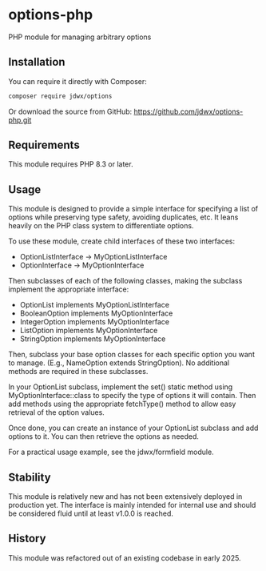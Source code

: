 # options-php

PHP module for managing arbitrary options

## Installation

You can require it directly with Composer:

```bash
composer require jdwx/options
```

Or download the source from GitHub: https://github.com/jdwx/options-php.git

## Requirements

This module requires PHP 8.3 or later.

## Usage

This module is designed to provide a simple interface for specifying a list of options while preserving type safety, avoiding duplicates, etc. It leans heavily on the PHP class system to differentiate options.

To use these module, create child interfaces of these two interfaces:

* OptionListInterface -> MyOptionListInterface
* OptionInterface -> MyOptionInterface

Then subclasses of each of the following classes, making the subclass implement the appropriate interface:

* OptionList implements MyOptionListInterface
* BooleanOption implements MyOptionInterface
* IntegerOption implements MyOptionInterface
* ListOption implements MyOptionInterface
* StringOption implements MyOptionInterface

Then, subclass your base option classes for each specific option you want to manage. (E.g., NameOption extends StringOption). No additional methods are required in these subclasses.

In your OptionList subclass, implement the set() static method using MyOptionInterface::class to specify the type of options it will contain. Then add methods using the appropriate fetchType() method to allow easy retrieval of the option values.

Once done, you can create an instance of your OptionList subclass and add options to it. You can then retrieve the options as needed.

For a practical usage example, see the jdwx/formfield module.

## Stability

This module is relatively new and has not been extensively deployed in production yet. The interface is mainly intended for internal use and should be considered fluid until at least v1.0.0 is reached.

## History

This module was refactored out of an existing codebase in early 2025.
